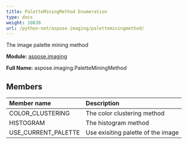 ```yaml
---
title: PaletteMiningMethod Enumeration
type: docs
weight: 10830
url: /python-net/aspose.imaging/paletteminingmethod/
---
```


The image palette mining method

**Module:** [aspose.imaging](/imaging/python-net/aspose.imaging/)

**Full Name:** aspose.imaging.PaletteMiningMethod

## **Members**
| **Member name** | **Description** |
| :- | :- |
| COLOR_CLUSTERING | The color clustering method |
| HISTOGRAM | The histogram method |
| USE_CURRENT_PALETTE | Use exisiting palette of the image |
